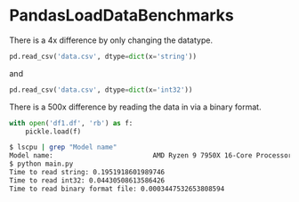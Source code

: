 # PandasLoadDataBenchmarks

There is a 4x difference by only changing the datatype.
```python
pd.read_csv('data.csv', dtype=dict(x='string'))
```
and
```python
pd.read_csv('data.csv', dtype=dict(x='int32'))
```

There is a 500x difference by reading the data in via a binary format.
```python
with open('df1.df', 'rb') as f:
    pickle.load(f)
```
    




```bash
$ lscpu | grep "Model name"
Model name:                         AMD Ryzen 9 7950X 16-Core Processor
$ python main.py
Time to read string: 0.1951918601989746
Time to read int32: 0.04430508613586426
Time to read binary format file: 0.0003447532653808594
```

